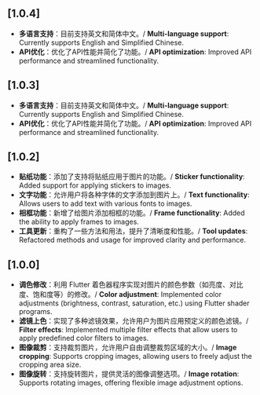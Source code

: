 ## [1.0.4]

- **多语言支持**：目前支持英文和简体中文。/ **Multi-language support**: Currently supports English and
  Simplified Chinese.
- **API优化**：优化了API性能并简化了功能。/ **API optimization**: Improved API performance and
  streamlined functionality.

## [1.0.3]

- **多语言支持**：目前支持英文和简体中文。/ **Multi-language support**: Currently supports English and
  Simplified Chinese.
- **API优化**：优化了API性能并简化了功能。/ **API optimization**: Improved API performance and
  streamlined functionality.

## [1.0.2]

- **贴纸功能**：添加了支持将贴纸应用于图片的功能。/ **Sticker functionality**: Added support for
  applying stickers to images.
- **文字功能**：允许用户将各种字体的文字添加到图片上。/ **Text functionality**: Allows users to add
  text with various fonts to images.
- **相框功能**：新增了给图片添加相框的功能。/ **Frame functionality**: Added the ability to apply
  frames to images.
- **工具更新**：重构了一些方法和用法，提升了清晰度和性能。/ **Tool updates**: Refactored methods and
  usage for improved clarity and performance.

## [1.0.0]

- **调色修改**：利用 Flutter 着色器程序实现对图片的颜色参数（如亮度、对比度、饱和度等）的修改。/ **Color
  adjustment**: Implemented color adjustments (brightness, contrast, saturation, etc.) using Flutter
  shader programs.
- **滤镜上色**：实现了多种滤镜效果，允许用户为图片应用预定义的颜色滤镜。/ **Filter effects**:
  Implemented multiple filter effects that allow users to apply predefined color filters to images.
- **图像裁剪**：支持裁剪图片，允许用户自由调整裁剪区域的大小。/ **Image cropping**: Supports cropping
  images, allowing users to freely adjust the cropping area size.
- **图像旋转**：支持旋转图片，提供灵活的图像调整选项。/ **Image rotation**: Supports rotating images,
  offering flexible image adjustment options.


